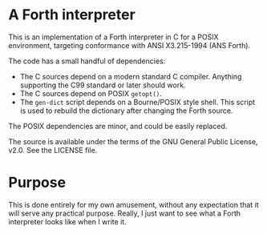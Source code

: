 A Forth interpreter
===================
This is an implementation of a Forth interpreter in C for a POSIX
environment, targeting conformance with ANSI X3.215-1994 (ANS Forth).

The code has a small handful of dependencies:
  * The C sources depend on a modern standard C compiler.  Anything
    supporting the C99 standard or later should work.
  * The C sources depend on POSIX `getopt()`.
  * The `gen-dict` script depends on a Bourne/POSIX style shell.  This
    script is used to rebuild the dictionary after changing the Forth
    source.

The POSIX dependencies are minor, and could be easily replaced.

The source is available under the terms of the GNU General Public
License, v2.0.  See the LICENSE file.

Purpose
=======
This is done entirely for my own amusement, without any expectation
that it will serve any practical purpose.  Really, I just want to see
what a Forth interpreter looks like when I write it.
